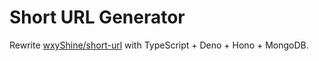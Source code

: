 # Short URL Generator

Rewrite [wxyShine/short-url](https://github.com/wxyShine/short-url) with TypeScript + Deno + Hono + MongoDB.
